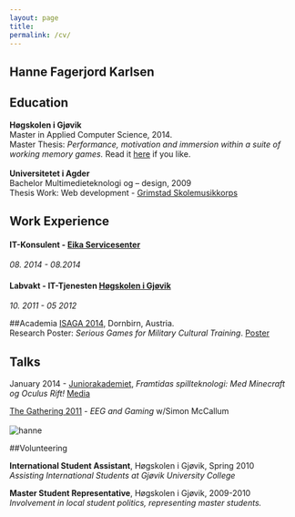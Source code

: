 ```yaml
---
layout: page
title:  
permalink: /cv/
---
```




## Hanne Fagerjord Karlsen

## Education
__Høgskolen i Gjøvik__<br>
Master in Applied Computer Science, 2014.<br>
Master Thesis: _Performance, motivation and immersion within a suite of working memory games._ Read it [here](javifairground.github.io/doc/Hanne_Fagerjord_Karlsen_MScThesis_MACS_2014.pdf) if you like.
<br>
<br>
__Universitetet i Agder__<br>
Bachelor Multimedieteknologi og – design, 2009 <br>
Thesis Work: Web development - [Grimstad Skolemusikkorps](http://www.grimstadsmk.no/)

## Work Experience

#### IT-Konsulent - [Eika Servicesenter](https://eika.no/)
_08. 2014 - 08.2014_
 

#### Labvakt - IT-Tjenesten [Høgskolen i Gjøvik](https://hig.no/)  
_10. 2011 - 05 2012_

##Academia
[ISAGA 2014](http://www.isaga2014.com/), Dornbirn, Austria.<br>
Research Poster: _Serious Games for Military Cultural Training_. [Poster](javifairground.github.io/doc/ResearchPosterA1_HanneFK.pdf)

## Talks

January 2014 - [Juniorakademiet](http://juniorakademiet.no), _Framtidas spillteknologi: Med Minecraft og Oculus Rift!_ [Media](http://www.oa.no/Syntax_error_for_kids-5-35-31274.html)

[The Gathering 2011](http://www.gathering.org/tg11/en/) - _EEG and Gaming_ w/Simon McCallum
<br>
<br>
![hanne](http://i.imgur.com/MvoQ1N6.jpg)

##Volunteering

__International Student Assistant__, Høgskolen i Gjøvik, Spring 2010<br>
_Assisting International Students at Gjøvik University College_

__Master Student Representative__, Høgskolen i Gjøvik, 2009-2010<br>
_Involvement in local student politics, representing master students._
